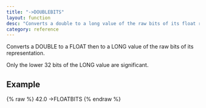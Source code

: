 ```yaml
---
title: "->DOUBLEBITS"
layout: function
desc: "Converts a double to a long value of the raw bits of its float representation."
category: reference
---
```


Converts a DOUBLE to a FLOAT then to a LONG value of the raw bits of its representation.

Only the lower 32 bits of the LONG value are significant.

## Example ##

{% raw %}
<warp10-warpscript-widget backend="{{backend}}"  exec-endpoint="{{execEndpoint}}">42.0
->FLOATBITS
</warp10-warpscript-widget>
{% endraw %}    
